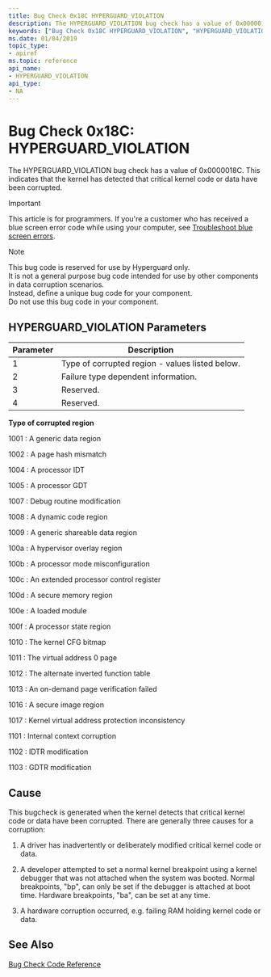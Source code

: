 ```yaml
---
title: Bug Check 0x18C HYPERGUARD_VIOLATION
description: The HYPERGUARD_VIOLATION bug check has a value of 0x0000018C. It indicates that the kernel has detected that critical kernel code or data have been corrupted.
keywords: ["Bug Check 0x18C HYPERGUARD_VIOLATION", "HYPERGUARD_VIOLATION"]
ms.date: 01/04/2019
topic_type:
- apiref
ms.topic: reference
api_name:
- HYPERGUARD_VIOLATION
api_type:
- NA
---
```


# Bug Check 0x18C: HYPERGUARD\_VIOLATION 

The HYPERGUARD\_VIOLATION bug check has a value of 0x0000018C. This indicates that the kernel has detected that critical kernel code or data have been corrupted.

> [!IMPORTANT]
> This article is for programmers. If you're a customer who has received a blue screen error code while using your computer, see [Troubleshoot blue screen errors](https://www.windows.com/stopcode).


> [!NOTE] 
> This bug code is reserved for use by Hyperguard only.  
> It is  not a general purpose bug code intended for use by other components in data corruption scenarios.  
> Instead, define a unique bug code for your component.   
> Do not use this bug code in your component.
>

 ## HYPERGUARD\_VIOLATION Parameters

| Parameter | Description |
|-----------|-------------|
| 1    | Type of corrupted region - values listed below. |
| 2    | Failure type dependent information. |
| 3    | Reserved.  |
| 4    | Reserved.  |


**Type of corrupted region**

1001 : A generic data region

1002 : A page hash mismatch

1004 : A processor IDT

1005 : A processor GDT

1007 : Debug routine modification

1008 : A dynamic code region

1009 : A generic shareable data region

100a : A hypervisor overlay region

100b : A processor mode misconfiguration

100c : An extended processor control register

100d : A secure memory region

100e : A loaded module

100f : A processor state region

1010 : The kernel CFG bitmap

1011 : The virtual address 0 page

1012 : The alternate inverted function table

1013 : An on-demand page verification failed

1016 : A secure image region

1017 : Kernel virtual address protection inconsistency

1101 : Internal context corruption

1102 : IDTR modification

1103 : GDTR modification

## Cause

This bugcheck is generated when the kernel detects that critical kernel code or data have been corrupted. There are generally three causes for a corruption:

1) A driver has inadvertently or deliberately modified critical kernel code or data. 

2) A developer attempted to set a normal kernel breakpoint using a kernel debugger that was not attached when the system was booted. Normal breakpoints,
 "bp", can only be set if the debugger is attached at boot time. Hardware breakpoints, "ba", can be set at any time.

3) A hardware corruption occurred, e.g. failing RAM holding kernel code or data.


## See Also

[Bug Check Code Reference](bug-check-code-reference2.md)





